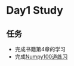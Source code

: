 # Day1 Study

## 任务
* 完成书籍第4章的学习
* 完成[Numpy100道练习](https://www.kesci.com/home/project/59f29f67c5f3f5119527a2cc/code)